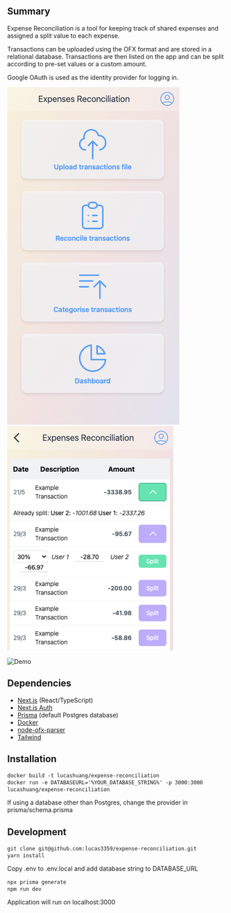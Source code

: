 ## Summary

Expense Reconciliation is a tool for keeping track of shared expenses and assigned a split value to each expense.

Transactions can be uploaded using the OFX format and are stored in a relational database. Transactions are then listed on the app and can be split according to pre-set values or a custom amount.

Google OAuth is used as the identity provider for logging in.

![Home Page](/screens/home.png)
![Transactions Page](/screens/transactions.png)

![Demo](/screens/expenses-demo.png)

## Dependencies

- [Next.js](https://nextjs.org/) (React/TypeScript)
- [Next.js Auth](https://next-auth.js.org/)
- [Prisma](https://www.prisma.io) (default Postgres database)
- [Docker](https://docker.com)
- [node-ofx-parser](https://www.npmjs.com/package/node-ofx-parser)
- [Tailwind](https://tailwindcss.com)

## Installation

```
docker build -t lucashuang/expense-reconciliation
docker run -e DATABASEURL='%YOUR_DATABASE_STRING%' -p 3000:3000 lucashuang/expense-reconciliation
```

If using a database other than Postgres, change the provider in prisma/schema.prisma

## Development

```
git clone git@github.com:lucas3359/expense-reconciliation.git
yarn install
```

Copy .env to .env.local and add database string to DATABASE_URL

```
npx prisma generate
npm run dev
```

Application will run on localhost:3000
